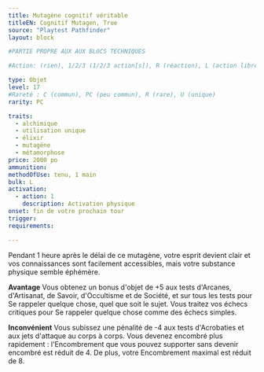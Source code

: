 ```yaml
---
title: Mutagène cognitif véritable
titleEN: Cognitif Mutagen, True
source: "Playtest Pathfinder"
layout: block

#PARTIE PROPRE AUX AUX BLOCS TECHNIQUES

#Action: (rien), 1/2/3 (1/2/3 action[s]), R (réaction), L (action libre)

type: Objet
level: 17
#Rareté : C (commun), PC (peu commun), R (rare), U (unique)
rarity: PC

traits:
  - alchimique
  - utilisation unique
  - élixir
  - mutagène
  - métamorphose
price: 2000 po
ammunition:
methodOfUse: tenu, 1 main
bulk: L
activation: 
  - action: 1
    description: Activation physique
onset: fin de votre prochain tour
trigger:
requirements:

---
```


Pendant 1 heure après le délai de ce mutagène, votre esprit devient clair et vos connaissances sont facilement accessibles, mais votre substance physique semble éphémère.

**Avantage** Vous obtenez un bonus d'objet de +5 aux tests d'Arcanes, d'Artisanat, de Savoir, d'Occultisme et de Société, et sur tous les tests pour Se rappeler quelque chose, quel que soit le sujet. Vous traitez vos échecs critiques pour Se rappeler quelque chose comme des échecs simples.

**Inconvénient** Vous subissez une pénalité de -4 aux tests d'Acrobaties et aux jets d'attaque au corps à corps. Vous devenez encombré plus rapidement : l'Encombrement que vous pouvez supporter sans devenir encombré est réduit de 4. De plus, votre Encombrement maximal est réduit de 8.